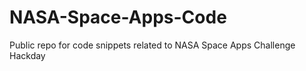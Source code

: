 NASA-Space-Apps-Code
====================

Public repo for code snippets related to NASA Space Apps Challenge Hackday